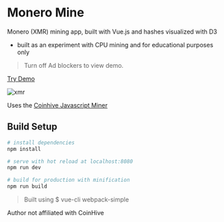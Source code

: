# Monero Mine

Monero (XMR) mining app, built with Vue.js and hashes visualized with D3
- built as an experiment with CPU mining and for educational purposes only

> Turn off Ad blockers to view demo.

[Try Demo](https://bradoyler.github.io/xmr-miner/)

![xmr](https://user-images.githubusercontent.com/425966/34000771-2b14fe04-e0bc-11e7-99cc-85767d7e8f6a.gif)

Uses the [Coinhive Javascript Miner](https://coinhive.com/documentation/miner) 
## Build Setup

``` bash
# install dependencies
npm install

# serve with hot reload at localhost:8080
npm run dev

# build for production with minification
npm run build
```

> Built using $ vue-cli webpack-simple

Author not affiliated with CoinHive
